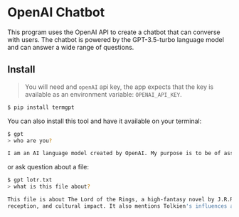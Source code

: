 # OpenAI Chatbot

This program uses the OpenAI API to create a chatbot that can converse with users. The chatbot is powered by the GPT-3.5-turbo language model and can answer a wide range of questions.


## Install
> You will need and `openAI` api key, the app expects that the key is available as an environment variable: `OPENAI_API_KEY`.

```bash
$ pip install termgpt
```
You can also install this tool and have it available on your terminal:

```bash
$ gpt 
> who are you?

I am an AI language model created by OpenAI. My purpose is to be of assistance and respond to your queries to the best of my abilities.
```

or ask question about a file:

```bash
$ gpt lotr.txt
> what is this file about?

This file is about The Lord of the Rings, a high-fantasy novel by J.R.R. Tolkien. It describes the plot, characters, and setting of the book, as well as its publication history, critical 
reception, and cultural impact. It also mentions Tolkien's influences and the numerous adaptations and derivative works that the novel has inspired.
```
